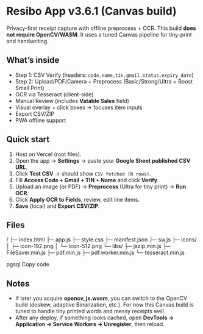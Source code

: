 # Resibo App v3.6.1 (Canvas build)

Privacy-first receipt capture with offline preprocess + OCR.
This build **does not require OpenCV/WASM**. It uses a tuned Canvas pipeline for tiny-print and handwriting.

## What’s inside
- Step 1: CSV Verify (headers: `code,name,tin,gmail,status,expiry_date`)
- Step 2: Upload/PDF/Camera + Preprocess (Basic/Strong/Ultra + Boost Small Print)
- OCR via Tesseract (client-side)
- Manual Review (includes **Vatable Sales** field)
- Visual overlay + click boxes → focuses item inputs
- Export CSV/ZIP
- PWA offline support

## Quick start
1. Host on Vercel (root files).
2. Open the app → **Settings** → paste your **Google Sheet published CSV URL**.
3. Click **Test CSV** → should show `CSV fetched (N rows)`.
4. Fill **Access Code + Gmail + TIN + Name** and click **Verify**.
5. Upload an image (or PDF) → **Preprocess** (Ultra for tiny print) → **Run OCR**.
6. Click **Apply OCR to Fields**, review, edit line items.
7. **Save** (local) and **Export CSV/ZIP**.

## Files
/
├─ index.html
├─ app.js
├─ style.css
├─ manifest.json
├─ sw.js
├─ icons/
│ ├─ icon-192.png
│ └─ icon-512.png
└─ libs/
├─ jszip.min.js
├─ FileSaver.min.js
├─ pdf.min.js
├─ pdf.worker.min.js
└─ tesseract.min.js

pgsql
Copy code

## Notes
- If later you acquire **opencv_js.wasm**, you can switch to the OpenCV build (deskew, adaptive Binarization, etc.). For now this Canvas build is tuned to handle tiny printed words and messy receipts well.
- After any deploy, if something looks cached, open **DevTools → Application → Service Workers → Unregister**, then reload.
